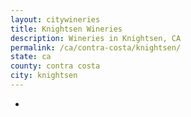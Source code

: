 ```yaml
---
layout: citywineries
title: Knightsen Wineries
description: Wineries in Knightsen, CA
permalink: /ca/contra-costa/knightsen/
state: ca
county: contra costa
city: knightsen
---
```

-
